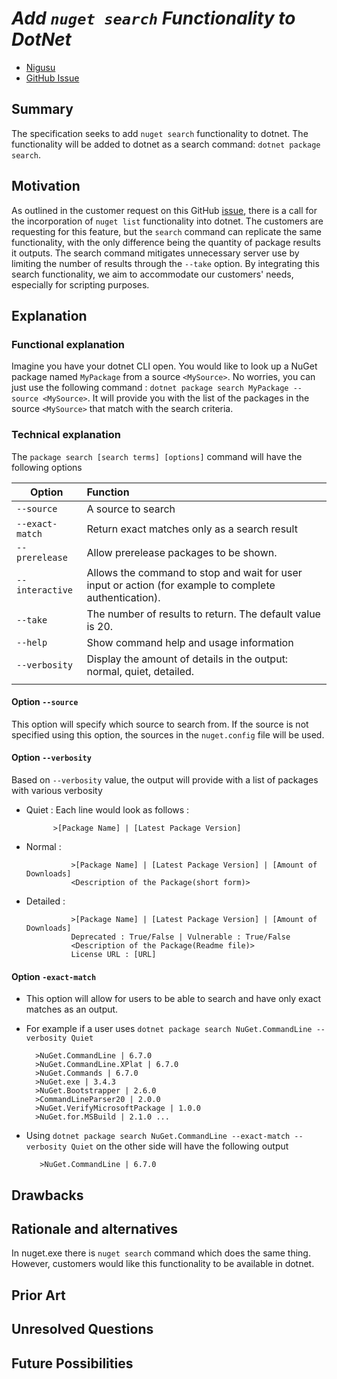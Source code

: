 # ***Add `nuget search` Functionality to DotNet***
<!-- Replace `Title` with an appropriate title for your design -->

- [Nigusu](https://github.com/Nigusu-Allehu) <!-- GitHub username link -->
- [GitHub Issue](https://github.com/NuGet/Home/issues/6060) <!-- GitHub Issue link -->

## Summary

<!-- One-paragraph description of the proposal. -->
The specification seeks to add `nuget search` functionality to dotnet. The functionality will be added to dotnet as a search command: `dotnet package search`.  

## Motivation

<!-- Why are we doing this? What pain points does this solve? What is the expected outcome? -->
As outlined in the customer request on this GitHub [issue](https://github.com/NuGet/Home/issues/6060), there is a call for the incorporation of `nuget list` functionality into dotnet. The customers are requesting for this feature, but the `search` command can replicate the same functionality, with the only difference being the quantity of package results it outputs. The search command mitigates unnecessary server use by limiting the number of results through the `--take` option. By integrating this search functionality, we aim to accommodate our customers' needs, especially for scripting purposes.

## Explanation

### Functional explanation

<!-- Explain the proposal as if it were already implemented and you're teaching it to another person. -->
<!-- Introduce new concepts, functional designs with real life examples, and low-fidelity mockups or  pseudocode to show how this proposal would look. -->
Imagine you have your dotnet CLI open. You would like to look up a NuGet package named `MyPackage` from a source `<MySource>`. No worries, you can just use the following command : `dotnet package search MyPackage --source <MySource>`. It will provide you with the list of the packages in the source `<MySource>` that match with the search criteria.

### Technical explanation

<!-- Explain the proposal in sufficient detail with implementation details, interaction models, and clarification of corner cases. -->
The `package search [search terms] [options]` command will have the following options

| Option | Function |
|---------|:----------|
| `--source` | A source to search |
| `--exact-match` | Return exact matches only as a search result |
| `--prerelease` | Allow prerelease packages to be shown. |
| `--interactive` | Allows the command to stop and wait for user input or action (for example to complete authentication).|
| `--take` | The number of results to return. The default value is 20.|
| `--help` | Show command help and usage information |
| `--verbosity` | Display the amount of details in the output: normal, quiet, detailed. |
|||

#### **Option `--source`**

This option will specify which source to search from. If the source is not specified using this option, the sources in the `nuget.config` file will be used.

#### **Option `--verbosity`**

Based on `--verbosity` value, the output will provide with a list of packages with various verbosity

- Quiet : Each line would look as follows :

            >[Package Name] | [Latest Package Version]
- Normal :

                >[Package Name] | [Latest Package Version] | [Amount of Downloads]
                <Description of the Package(short form)>
- Detailed :

                >[Package Name] | [Latest Package Version] | [Amount of Downloads]
                Deprecated : True/False | Vulnerable : True/False
                <Description of the Package(Readme file)>
                License URL : [URL]

#### **Option `-exact-match`**

- This option will allow for users to be able to search and have only exact matches as an output.
- For example if a user uses `dotnet package search NuGet.CommandLine --verbosity Quiet`

        >NuGet.CommandLine | 6.7.0
        >NuGet.CommandLine.XPlat | 6.7.0
        >NuGet.Commands | 6.7.0
        >NuGet.exe | 3.4.3
        >NuGet.Bootstrapper | 2.6.0
        >CommandLineParser20 | 2.0.0
        >NuGet.VerifyMicrosoftPackage | 1.0.0
        >NuGet.for.MSBuild | 2.1.0 ...

- Using ``dotnet package search NuGet.CommandLine --exact-match --verbosity Quiet`` on the other side will have the following output

         >NuGet.CommandLine | 6.7.0

## Drawbacks

<!-- Why should we not do this? -->

## Rationale and alternatives

<!-- Why is this the best design compared to other designs? -->
<!-- What other designs have been considered and why weren't they chosen? -->
<!-- What is the impact of not doing this? -->
In nuget.exe there is `nuget search` command which does the same thing. However, customers would like this functionality to be available in dotnet.

## Prior Art

<!-- What prior art, both good and bad are related to this proposal? -->
<!-- Do other features exist in other ecosystems and what experience have their community had? -->
<!-- What lessons from other communities can we learn from? -->
<!-- Are there any resources that are relevant to this proposal? -->

## Unresolved Questions

<!-- What parts of the proposal do you expect to resolve before this gets accepted? -->
<!-- What parts of the proposal need to be resolved before the proposal is stabilized? -->
<!-- What related issues would you consider out of scope for this proposal but can be addressed in the future? -->

## Future Possibilities

<!-- What future possibilities can you think of that this proposal would help with? -->
